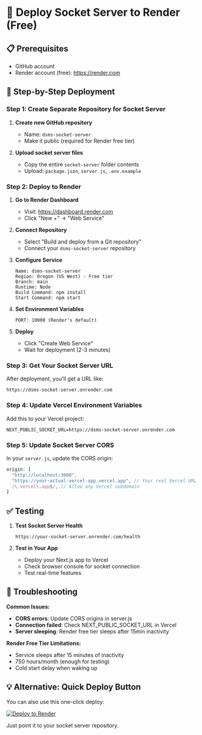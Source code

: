 # 🚀 Deploy Socket Server to Render (Free)

## 📋 Prerequisites
- GitHub account
- Render account (free): https://render.com

## 🔧 Step-by-Step Deployment

### **Step 1: Create Separate Repository for Socket Server**

1. **Create new GitHub repository**
   - Name: `dsms-socket-server`
   - Make it public (required for Render free tier)

2. **Upload socket server files**
   - Copy the entire `socket-server` folder contents
   - Upload: `package.json`, `server.js`, `.env.example`

### **Step 2: Deploy to Render**

1. **Go to Render Dashboard**
   - Visit: https://dashboard.render.com
   - Click "New +" → "Web Service"

2. **Connect Repository**
   - Select "Build and deploy from a Git repository"
   - Connect your `dsms-socket-server` repository

3. **Configure Service**
   ```
   Name: dsms-socket-server
   Region: Oregon (US West) - Free tier
   Branch: main
   Runtime: Node
   Build Command: npm install
   Start Command: npm start
   ```

4. **Set Environment Variables**
   ```
   PORT: 10000 (Render's default)
   ```

5. **Deploy**
   - Click "Create Web Service"
   - Wait for deployment (2-3 minutes)

### **Step 3: Get Your Socket Server URL**

After deployment, you'll get a URL like:
```
https://dsms-socket-server.onrender.com
```

### **Step 4: Update Vercel Environment Variables**

Add this to your Vercel project:
```
NEXT_PUBLIC_SOCKET_URL=https://dsms-socket-server.onrender.com
```

### **Step 5: Update Socket Server CORS**

In your `server.js`, update the CORS origin:
```javascript
origin: [
  "http://localhost:3000",
  "https://your-actual-vercel-app.vercel.app", // Your real Vercel URL
  /\.vercel\.app$/, // Allow any Vercel subdomain
]
```

## ✅ Testing

1. **Test Socket Server Health**
   ```
   https://your-socket-server.onrender.com/health
   ```

2. **Test in Your App**
   - Deploy your Next.js app to Vercel
   - Check browser console for socket connection
   - Test real-time features

## 🔧 Troubleshooting

**Common Issues:**
- **CORS errors**: Update CORS origins in server.js
- **Connection failed**: Check NEXT_PUBLIC_SOCKET_URL in Vercel
- **Server sleeping**: Render free tier sleeps after 15min inactivity

**Render Free Tier Limitations:**
- Service sleeps after 15 minutes of inactivity
- 750 hours/month (enough for testing)
- Cold start delay when waking up

## 💡 Alternative: Quick Deploy Button

You can also use this one-click deploy:

[![Deploy to Render](https://render.com/images/deploy-to-render-button.svg)](https://render.com/deploy)

Just point it to your socket server repository.
